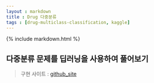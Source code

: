 ```yaml
---
layout : markdown
title : Drug 다중분류
tags : [drug-multiclass-classification, kaggle]
---
```


{% include markdown.html %}

## 다중분류 문제를 딥러닝을 사용하여 풀어보기

> 구현 사이트 : [github_site](https://github.com/insu97/Project/tree/main/001.Drug_classification)
